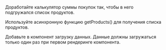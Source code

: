 Доработайте калькулятор суммы покупок так, чтобы в него подгружался список продуктов.

Используйте асинхронную функцию getProducts() для получения списка продуктов.

Добавьте в компонент загрузку данных. Данные должны загружаться только один раз при первом рендеринге компонента.
